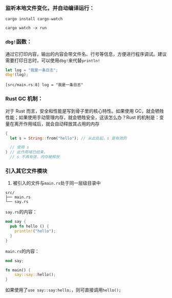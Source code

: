 ### 监听本地文件变化，并自动编译运行：

```
cargo install cargo-watch
```

```
cargo watch -x run
```

### `dbg!`函数：

通过它打印内容，输出的内容会带文件名、行号等信息，方便进行程序调试。建议需要打印日志时，可以使用`dbg!`来代替`println!`

```rust
let log = "我是一条日志";
dbg!(log);
```

```
[src/main.rs:8] log = "我是一条日志"
```

### Rust GC 机制：

对于 Rust 而言，安全和性能是写到骨子里的核心特性。如果使用 GC，就会牺牲性能；如果使用手动管理内存，就会牺牲安全，这该怎么办？Rust 的机制是：变量在离开作用域后，就会自动释放其占用的内存

```rust
{
  let s = String::from("hello"); // 从此处起，s 是有效的

  // 使用 s
} // 此作用域已结束，
  // s 不再有效，内存被释放
```

### 引入其它文件模块

1. 被引入的文件与`main.rs`处于同一层级目录中

```
src/
├── main.rs
└── say.rs
```

`say.rs`的内容：

```rust
mod say {
  pub fn hello () {
    println!("hello");
  }
}
```

`main.rs`的内容：

```rust
mod say;

fn main() {
    say::say::hello();
}
```

如果使用了`use say::say:hello;`，则可直接调用`hello();`

